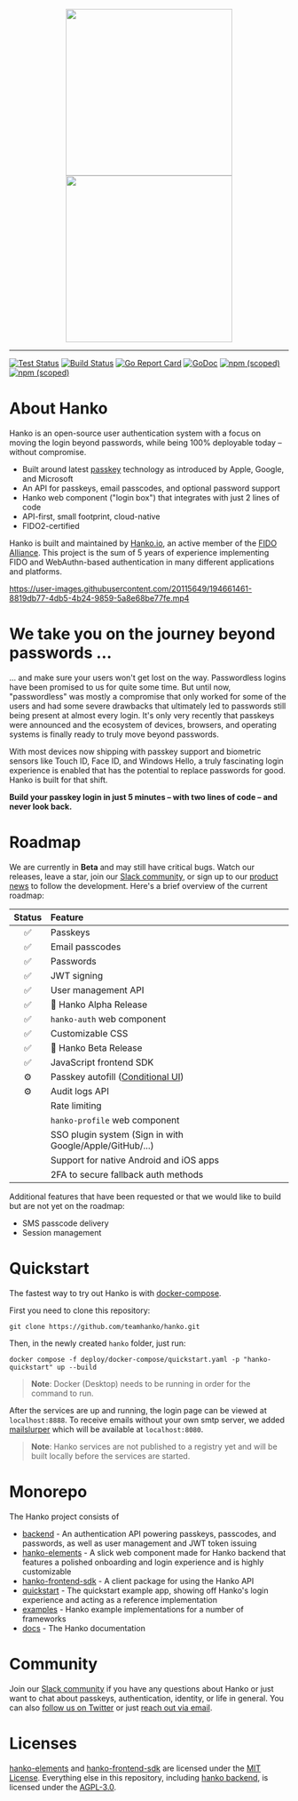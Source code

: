 <p align="center">
  <img width="300" src="https://user-images.githubusercontent.com/20115649/176922807-fb92327a-15d5-4568-a4e7-78093cea045e.svg?sanitize=true#gh-light-mode-only">
  <img width="300" src="https://user-images.githubusercontent.com/20115649/176922819-61dfb644-529f-4f81-a577-7daa47185300.svg?sanitize=true#gh-dark-mode-only">
</p>

---
[![Test Status](https://github.com/teamhanko/hanko/actions/workflows/codeql-analysis.yml/badge.svg)](https://github.com/teamhanko/hanko/actions/workflows/codeql-analysis.yml)
[![Build Status](https://github.com/teamhanko/hanko/workflows/Go/badge.svg)](https://github.com/teamhanko/hanko/actions/workflows/go.yml)
[![Go Report Card](https://goreportcard.com/badge/github.com/teamhanko/hanko)](https://goreportcard.com/report/github.com/teamhanko/hanko)
[![GoDoc](https://godoc.org/github.com/teamhanko/hanko?status.svg)](https://godoc.org/github.com/teamhanko/hanko)
[![npm (scoped)](https://img.shields.io/npm/v/@teamhanko/hanko-elements?label=hanko-elements)](https://www.npmjs.com/package/@teamhanko/hanko-elements)
[![npm (scoped)](https://img.shields.io/npm/v/@teamhanko/hanko-frontend-sdk?label=hanko-frontend-sdk)](https://www.npmjs.com/package/@teamhanko/hanko-frontend-sdk)

# About Hanko
Hanko is an open-source user authentication system with a focus on moving the login beyond passwords, while being 100% deployable today – without compromise.

- Built around latest [passkey](https://www.passkeys.io) technology as introduced by Apple, Google, and Microsoft
- An API for passkeys, email passcodes, and optional password support
- Hanko web component ("login box") that integrates with just 2 lines of code
- API-first, small footprint, cloud-native
- FIDO2-certified

Hanko is built and maintained by [Hanko.io](https://www.hanko.io), an active member of the [FIDO Alliance](https://fidoalliance.org/company/hanko/). This project is the sum of 5 years of experience implementing FIDO and WebAuthn-based authentication in many different applications and platforms.

https://user-images.githubusercontent.com/20115649/194661461-8819db77-4db5-4b24-9859-5a8e68be77fe.mp4

# We take you on the journey beyond passwords ...
... and make sure your users won't get lost on the way. Passwordless logins have been promised to us for quite some time. But until now, "passwordless" was mostly a compromise that only worked for some of the users and had some severe drawbacks that ultimately led to passwords still being present at almost every login. It's only very recently that passkeys were announced and the ecosystem of devices, browsers, and operating systems is finally ready to truly move beyond passwords.

With most devices now shipping with passkey support and biometric sensors like Touch ID, Face ID, and Windows Hello, a truly fascinating login experience is enabled that has the potential to replace passwords for good. Hanko is built for that shift.

**Build your passkey login in just 5 minutes – with two lines of code – and never look back.**

# Roadmap
We are currently in **Beta** and may still have critical bugs. Watch our releases, leave a star, join our [Slack community](https://www.hanko.io/community), or sign up to our [product news](https://www.hanko.io/updates) to follow the development. Here's a brief overview of the current roadmap:

| Status | Feature |
| :---: | :--- |
| ✅ | Passkeys |
| ✅ | Email passcodes |
| ✅ | Passwords |
| ✅ | JWT signing |
| ✅ | User management API |
| ✅ | 📢 Hanko Alpha Release |
| ✅ | `hanko-auth` web component |
| ✅ | Customizable CSS |
| ✅ | 📢 Hanko Beta Release |
| ✅ | JavaScript frontend SDK |
| ⚙️ | Passkey autofill ([Conditional UI](https://github.com/w3c/webauthn/wiki/Explainer:-WebAuthn-Conditional-UI)) |
| ⚙️ | Audit logs API |
| | Rate limiting |
| | `hanko-profile` web component |
| | SSO plugin system (Sign in with Google/Apple/GitHub/...) |
| | Support for native Android and iOS apps |
| | 2FA to secure fallback auth methods |

Additional features that have been requested or that we would like to build but are not yet on the roadmap:
- SMS passcode delivery
- Session management

# Quickstart
The fastest way to try out Hanko is with [docker-compose](https://www.docker.com/products/docker-desktop/).

First you need to clone this repository:
```
git clone https://github.com/teamhanko/hanko.git
```

Then, in the newly created `hanko` folder, just run:
```
docker compose -f deploy/docker-compose/quickstart.yaml -p "hanko-quickstart" up --build
```
> **Note**: Docker (Desktop) needs to be running in order for the command to run.

After the services are up and running, the login page can be viewed at `localhost:8888`. To receive emails without your own
smtp server, we added [mailslurper](https://github.com/mailslurper/mailslurper) which will be available at `localhost:8080`.

> **Note**: Hanko services are not published to a registry yet and will be built locally before the services are started.

# Monorepo
The Hanko project consists of
- [backend](/backend/README.md) - An authentication API powering passkeys, passcodes, and passwords, as well as user management and JWT token issuing
- [hanko-elements](/elements/README.md) - A slick web component made for Hanko backend that features a polished onboarding and login experience and is highly customizable
- [hanko-frontend-sdk](/frontend-sdk/README.md) - A client package for using the Hanko API
- [quickstart](/quickstart) - The quickstart example app, showing off Hanko's login experience and acting as a reference implementation
- [examples](/examples) - Hanko example implementations for a number of frameworks
- [docs](/docs) - The Hanko documentation

# Community
Join our [Slack community](https://www.hanko.io/community) if you have any questions about Hanko or just want to chat about passkeys, authentication, identity, or life in general. You can also [follow us on Twitter](https://twitter.com/hanko_io) or just [reach out via email](https://www.hanko.io/contact).

# Licenses
[hanko-elements](elements) and [hanko-frontend-sdk](frontend-sdk) are licensed under the [MIT License](elements/LICENSE). Everything else in this repository, including [hanko backend](backend), is licensed under the [AGPL-3.0](/LICENSE).
